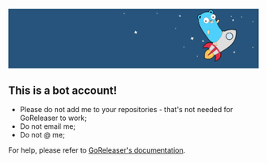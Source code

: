 ![img](https://raw.githubusercontent.com/goreleaser/artwork/master/opencollective-header.png)

## This is a bot account!

- Please do not add me to your repositories - that's not needed for GoReleaser to work;
- Do not email me;
- Do not @ me;

For help, please refer to [GoReleaser's documentation](https://goreleaser.com).
